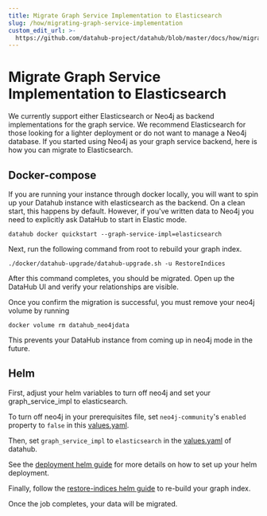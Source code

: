 ```yaml
---
title: Migrate Graph Service Implementation to Elasticsearch
slug: /how/migrating-graph-service-implementation
custom_edit_url: >-
  https://github.com/datahub-project/datahub/blob/master/docs/how/migrating-graph-service-implementation.md
---
```


# Migrate Graph Service Implementation to Elasticsearch

We currently support either Elasticsearch or Neo4j as backend implementations for the graph service. We recommend
Elasticsearch for those looking for a lighter deployment or do not want to manage a Neo4j database.
If you started using Neo4j as your graph service backend, here is how you can migrate to Elasticsearch.

## Docker-compose

If you are running your instance through docker locally, you will want to spin up your Datahub instance with
elasticsearch as the backend. On a clean start, this happens by default. However, if you've written data to
Neo4j you need to explicitly ask DataHub to start in Elastic mode.

```aidl
datahub docker quickstart --graph-service-impl=elasticsearch
```

Next, run the following command from root to rebuild your graph index.

```
./docker/datahub-upgrade/datahub-upgrade.sh -u RestoreIndices
```

After this command completes, you should be migrated. Open up the DataHub UI and verify your relationships are
visible.

Once you confirm the migration is successful, you must remove your neo4j volume by running

```aidl
docker volume rm datahub_neo4jdata
```

This prevents your DataHub instance from coming up in neo4j mode in the future.

## Helm

First, adjust your helm variables to turn off neo4j and set your graph_service_impl to elasticsearch.

To turn off neo4j in your prerequisites file, set `neo4j-community`'s `enabled` property to `false`
in this [values.yaml](https://github.com/acryldata/datahub-helm/blob/master/charts/prerequisites/values.yaml#L54).

Then, set `graph_service_impl` to `elasticsearch` in the
[values.yaml](https://github.com/acryldata/datahub-helm/blob/master/charts/datahub/values.yaml#L63) of datahub.

See the [deployment helm guide](../deploy/kubernetes.md#components) for more details on how to
set up your helm deployment.

Finally, follow the [restore-indices helm guide](./restore-indices.md) to re-build
your graph index.

Once the job completes, your data will be migrated.
